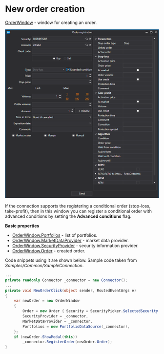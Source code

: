 # New order creation

[OrderWindow](xref:StockSharp.Xaml.OrderWindow) \- window for creating an order. 

![GUI OrderWindow](../images/GUI_OrderWindow.png)

If the connection supports the registering a conditional order (stop\-loss, take\-profit), then in this window you can register a conditional order with advanced conditions by setting the **Advanced conditions** flag.

**Basic properties**

- [OrderWindow.Portfolios](xref:StockSharp.Xaml.OrderWindow.Portfolios) \- list of portfolios.
- [OrderWindow.MarketDataProvider](xref:StockSharp.Xaml.OrderWindow.MarketDataProvider) \- market data provider.
- [OrderWindow.SecurityProvider](xref:StockSharp.Xaml.OrderWindow.SecurityProvider) \- security information provider.
- [OrderWindow.Order](xref:StockSharp.Xaml.OrderWindow.Order) \- created order.

Code snippets using it are shown below. Sample code taken from *Samples\/Common\/SampleConnection*. 

```cs
...
private readonly Connector _connector = new Connector();
...
private void NewOrderClick(object sender, RoutedEventArgs e)
{
	var newOrder = new OrderWindow
	{
		Order = new Order { Security = SecurityPicker.SelectedSecurity },
		SecurityProvider = _connector,
		MarketDataProvider = _connector,
		Portfolios = new PortfolioDataSource(_connector),
	};
	if (newOrder.ShowModal(this))
		_connector.RegisterOrder(newOrder.Order);
}
              		
	  				
```
